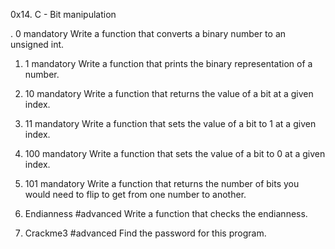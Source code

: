 0x14. C - Bit manipulation


. 0
mandatory
Write a function that converts a binary number to an unsigned int.



1. 1
mandatory
Write a function that prints the binary representation of a number.



2. 10
mandatory
Write a function that returns the value of a bit at a given index.



3. 11
mandatory
Write a function that sets the value of a bit to 1 at a given index.


4. 100
mandatory
Write a function that sets the value of a bit to 0 at a given index.



5. 101
mandatory
Write a function that returns the number of bits you would need to flip to get from one number to another.

6. Endianness
#advanced
Write a function that checks the endianness.



7. Crackme3
#advanced
Find the password for this program.

